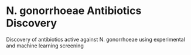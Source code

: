 # N. gonorrhoeae Antibiotics Discovery
Discovery of antibiotics active against N. gonorrhoeae using experimental and machine learning screening
